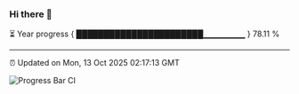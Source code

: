 ### Hi there 👋

⏳ Year progress { ███████████████████████▁▁▁▁▁▁▁ } 78.11 %

---

⏰ Updated on Mon, 13 Oct 2025 02:17:13 GMT

![Progress Bar CI](https://github.com/IshwaranRudhara/GIT-ACTION/workflows/Progress%20Bar%20CI/badge.svg)
